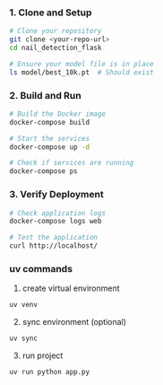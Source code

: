 
### 1. Clone and Setup

```bash
# Clone your repository
git clone <your-repo-url>
cd nail_detection_flask

# Ensure your model file is in place
ls model/best_10k.pt  # Should exist
```

### 2. Build and Run

```bash
# Build the Docker image
docker-compose build

# Start the services
docker-compose up -d

# Check if services are running
docker-compose ps
```

### 3. Verify Deployment

```bash
# Check application logs
docker-compose logs web

# Test the application
curl http://localhost/
```

### uv commands

1. create virtual environment
```bash
uv venv
```

2. sync environment (optional)
```bash
uv sync
```

3. run project
```bash
uv run python app.py
```